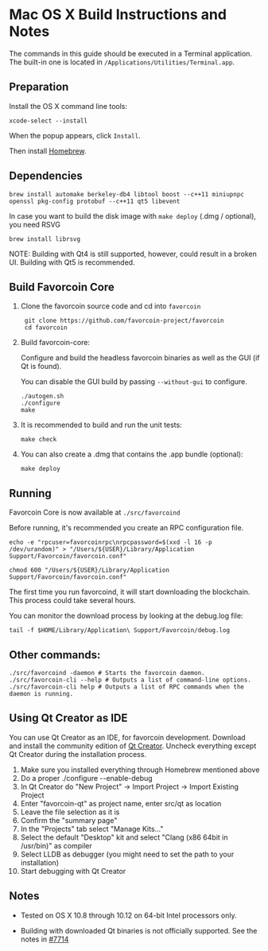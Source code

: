 Mac OS X Build Instructions and Notes
====================================
The commands in this guide should be executed in a Terminal application.
The built-in one is located in `/Applications/Utilities/Terminal.app`.

Preparation
-----------
Install the OS X command line tools:

`xcode-select --install`

When the popup appears, click `Install`.

Then install [Homebrew](http://brew.sh).

Dependencies
----------------------

    brew install automake berkeley-db4 libtool boost --c++11 miniupnpc openssl pkg-config protobuf --c++11 qt5 libevent

In case you want to build the disk image with `make deploy` (.dmg / optional), you need RSVG

    brew install librsvg

NOTE: Building with Qt4 is still supported, however, could result in a broken UI. Building with Qt5 is recommended.

Build Favorcoin Core
------------------------

1. Clone the favorcoin source code and cd into `favorcoin`

        git clone https://github.com/favorcoin-project/favorcoin
        cd favorcoin

2.  Build favorcoin-core:

    Configure and build the headless favorcoin binaries as well as the GUI (if Qt is found).

    You can disable the GUI build by passing `--without-gui` to configure.

        ./autogen.sh
        ./configure
        make

3.  It is recommended to build and run the unit tests:

        make check

4.  You can also create a .dmg that contains the .app bundle (optional):

        make deploy

Running
-------

Favorcoin Core is now available at `./src/favorcoind`

Before running, it's recommended you create an RPC configuration file.

    echo -e "rpcuser=favorcoinrpc\nrpcpassword=$(xxd -l 16 -p /dev/urandom)" > "/Users/${USER}/Library/Application Support/Favorcoin/favorcoin.conf"

    chmod 600 "/Users/${USER}/Library/Application Support/Favorcoin/favorcoin.conf"

The first time you run favorcoind, it will start downloading the blockchain. This process could take several hours.

You can monitor the download process by looking at the debug.log file:

    tail -f $HOME/Library/Application\ Support/Favorcoin/debug.log

Other commands:
-------

    ./src/favorcoind -daemon # Starts the favorcoin daemon.
    ./src/favorcoin-cli --help # Outputs a list of command-line options.
    ./src/favorcoin-cli help # Outputs a list of RPC commands when the daemon is running.

Using Qt Creator as IDE
------------------------
You can use Qt Creator as an IDE, for favorcoin development.
Download and install the community edition of [Qt Creator](https://www.qt.io/download/).
Uncheck everything except Qt Creator during the installation process.

1. Make sure you installed everything through Homebrew mentioned above
2. Do a proper ./configure --enable-debug
3. In Qt Creator do "New Project" -> Import Project -> Import Existing Project
4. Enter "favorcoin-qt" as project name, enter src/qt as location
5. Leave the file selection as it is
6. Confirm the "summary page"
7. In the "Projects" tab select "Manage Kits..."
8. Select the default "Desktop" kit and select "Clang (x86 64bit in /usr/bin)" as compiler
9. Select LLDB as debugger (you might need to set the path to your installation)
10. Start debugging with Qt Creator

Notes
-----

* Tested on OS X 10.8 through 10.12 on 64-bit Intel processors only.

* Building with downloaded Qt binaries is not officially supported. See the notes in [#7714](https://github.com/bitcoin/bitcoin/issues/7714)
